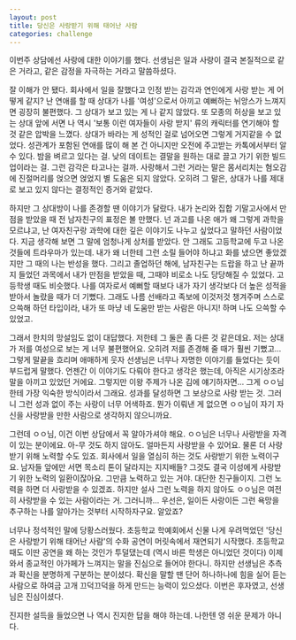 ```yaml
---
layout: post
title: 당신은 사랑받기 위해 태어난 사람
categories: challenge
---
```


이번주 상담에선 사랑에 대한 이야기를 했다. 선생님은 일과 사랑이 결국 본질적으로 같은 거라고, 같은 감정을 자극하는 거라고 말씀하셨다.

잘 이해가 안 됐다. 회사에서 일을 잘했다고 인정 받는 감각과 연인에게 사랑 받는 게 어떻게 같지? 난 연애를 할 때 상대가 나를 '여성'으로서 아끼고 예뻐하는 뉘앙스가 느껴지면 굉장히 불편했다. 그 상대가 보고 있는 게 나 같지 않았다. 또 모종의 허상을 보고 있는 상대 앞에 서면 나 역시 '보통 이런 여자들이 사랑 받지' 류의 캐릭터를 연기해야 할 것 같은 압박을 느꼈다. 상대가 바라는 게 성적인 걸로 넘어오면 그렇게 거지같을 수 없었다. 성관계가 포함된 연애를 많이 해 본 건 아니지만 오전에 주고받는 카톡에서부터 알 수 있다. 밤을 벼르고 있다는 걸. 낮의 데이트는 결말을 원하는 대로 끌고 가기 위한 빌드업이라는 걸. 그런 감각은 타고나는 걸까. 사랑해서 그런 거라는 말은 몸서리치는 혐오감에 진절머리를 얹으면 얹었지 별 도움은 되지 않았다. 오히려 그 말은, 상대가 나를 제대로 보고 있지 않다는 결정적인 증거와 같았다.

하지만 그 상대방이 나를 존경할 땐 이야기가 달랐다. 내가 논리와 집합 기말고사에서 만점을 받았을 때 전 남자친구의 표정은 볼 만했다. 넌 과고를 나온 애가 왜 그렇게 과학을 모르냐고, 난 여자친구랑 과학에 대한 깊은 이야기도 나누고 싶었다고 말하던 사람이었다. 지금 생각해 보면 그 말에 엄청나게 상처를 받았다. 안 그래도 고등학교에 두고 나온 것들에 트라우마가 있는데. 내가 왜 너한테 그런 소릴 들어야 하냐고 화를 냈으면 좋았겠지만 그 때의 나는 반성을 했다. 그리고 졸업하던 해에, 남자친구는 드랍을 하고 난 끝까지 들었던 과목에서 내가 만점을 받았을 때, 그때야 비로소 나도 당당해질 수 있었다. 고등학생 때도 비슷했다. 나를 여자로서 예뻐할 때보다 내가 자기 생각보다 더 높은 성적을 받아서 놀랐을 때가 더 기뻤다. 그래도 나름 선배라고 족보에 이것저것 챙겨주며 스스로 으쓱해 하던 타입이라, 내가 또 마냥 네 도움만 받는 사람은 아니지! 하며 나도 으쓱할 수 있었고.

그래서 한치의 망설임도 없이 대답했다. 저한테 그 둘은 좀 다른 것 같은데요. 저는 상대가 저를 여성으로 보는 게 너무 불편했어요. 오히려 저를 존경해 줄 때가 훨씬 기뻤고... 그렇게 말끝을 흐리며 애매하게 웃자 선생님은 너무나 자명한 이야기를 들었다는 듯이 부드럽게 말했다. 언젠간 이 이야기도 다뤄야 한다고 생각은 했는데, 아직은 시기상조라 말을 아끼고 있었던 거에요. 그렇지만 이왕 주제가 나온 김에 얘기하자면... 그게 ㅇㅇ님한테 가장 익숙한 방식이라서 그래요. 성과를 달성하면 그 보상으로 사랑 받는 것. 그러니 그런 성과 없이 주는 사랑이 너무 어색하죠. 뭔가 이뤄낸 게 없으면 ㅇㅇ님이 자기 자신을 사랑받을 만한 사람으로 생각하지 않으니까요. 

그런데 ㅇㅇ님, 이건 이번 상담에서 꼭 알아가셔야 해요. ㅇㅇ님은 너무나 사랑받을 자격이 있는 분이에요. 아-무 것도 하지 않아도. 얼마든지 사랑받을 수 있어요. 물론 더 사랑받기 위해 노력할 수도 있죠. 회사에서 일을 열심히 하는 것도 사랑받기 위한 노력이구요. 남자들 앞에만 서면 목소리 톤이 달라지는 지지배들? 그것도 결국 이성에게 사랑받기 위한 노력의 일환이잖아요. 그만큼 노력하고 있는 거야. 대단한 친구들이지. 그런 노력을 하면 더 사랑받을 수 있겠죠. 하지만 설사 그런 노력을 하지 않아도 ㅇㅇ님은 여전히 사랑받을 수 있는 사람이라는 거. 그러니까... 우선은, 일이든 사랑이든 그런 욕망을 추구하는 나를 알아가는 것부터 시작하자구요. 알았죠?

너무나 정석적인 말에 당황스러웠다. 초등학교 학예회에서 신물 나게 우려먹었던 '당신은 사랑받기 위해 태어난 사람'의 수화 공연이 머릿속에서 재연되기 시작했다. 초등학교 때도 이딴 공연을 왜 하는 것인가 투덜댔는데 (역시 바른 학생은 아니었던 것이다) 이제 와서 종교적인 아가페가 느껴지는 말을 진심으로 들어야 한다니. 하지만 선생님은 추측과 확신을 분명하게 구분하는 분이셨다. 확신을 말할 땐 단어 하나하나에 힘을 실어 듣는 사람으로 하여금 고개 끄덕끄덕을 하게 만드는 능력이 있으셨다. 이번은 후자였고, 선생님은 진심이셨다.

진지한 설득을 들었으면 나 역시 진지한 답을 해야 하는데. 나한텐 영 쉬운 문제가 아니다.